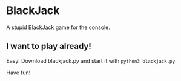 # BlackJack

A stupid BlackJack game for the console. 

## I want to play already!

Easy! Download blackjack.py and start it with `python3 blackjack.py`

Have fun!
